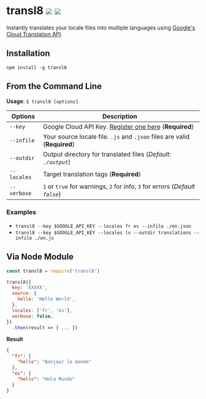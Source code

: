 # transl8 [![](https://badge.fury.io/js/transl8.svg)](https://npmjs.org/package/transl8) [![](https://www.travis-ci.com/theAlexPatin/eslint-config-thealexpatin.svg?branch=master)](https://travis-ci.com/theAlexPatin/eslint-config-thealexpatin)

Instantly translates your locale files into multiple languages using [Google's Cloud Translation API](https://developers.google.com/apis-explorer/#p/translate/v3/).

## Installation

```
npm install -g transl8
```

## From the Command Line

**Usage**: `$ transl8 [options]`

| Options     | Description                                                                                                            |
| ----------- | ---------------------------------------------------------------------------------------------------------------------- |
| `--key`     | Google Cloud API Key. [Register one here](https://developers.google.com/apis-explorer/#p/translate/v3/) (**Required**) |
| `--infile`  | Your source locale file. `.js` and `.json` files are valid (**Required**)                                              |
| `--outdir`  | Output directory for translated files (_Default: `./output`_)                                                          |
| `--locales` | Target translation tags (**Required**)                                                                                 |
| `--verbose` | `1` or `true` for warnings, `2` for info, `3` for errors (_Default `false`_)                                           |

### Examples

- `transl8 --key $GOOGLE_API_KEY --locales fr es --infile ./en.json`
- `transl8 --key $GOOGLE_API_KEY --locales lv --outdir translations --infile ./en.js`

## Via Node Module

```javascript
const transl8 = require('transl8')

transl8({
  key: 'XXXXX',
  source: {
    hello: 'Hello World',
  },
  locales: ['fr', 'es'],
  verbose: false,
})
  .then(result => { ... })
```

**Result**

```json
{
  "fr": {
    "hello": "Bonjour le monde"
  },
  "es": {
    "hello": "Hola Mundo"
  }
}
```

